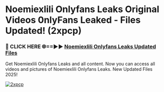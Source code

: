 # Noemiexlili Onlyfans Leaks Original Videos 0nlyFans Leaked - Files Updated! (2xpcp)

<h3>🔴 CLICK HERE 🌐==►► <a href="https://tinyurl.com/2wckxsce" rel="nofollow">Noemiexlili Onlyfans Leaks Updated Files</a></h3>

Get Noemiexlili Onlyfans Leaks and all content. Now you can access all videos and pictures of Noemiexlili Onlyfans Leaks. New Updated Files 2025!

[![2xpcp](https://i.imgur.com/AFduVYN.gif)](https://tinyurl.com/2wckxsce)
